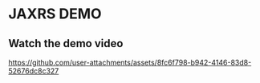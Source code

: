 # JAXRS DEMO

## Watch the demo video
https://github.com/user-attachments/assets/8fc6f798-b942-4146-83d8-52676dc8c327

